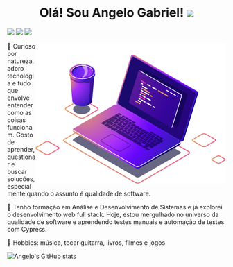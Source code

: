   <div align="center"><h1> Olá! Sou Angelo Gabriel! <img src="https://media.giphy.com/media/hvRJCLFzcasrR4ia7z/giphy.gif" width="40px"></h1></div>

  <a href = "mailto:angelogcsilveira@gmail.com"><img src="https://img.shields.io/badge/-Gmail-%23333?style=for-the-badge&logo=gmail&logoColor=white" target="_blank"></a>
  <a href="https://www.linkedin.com/in/angelo-gabriel-costa-silveira-569a93251" target="_blank"><img src="https://img.shields.io/badge/-LinkedIn-%230077B5?style=for-the-badge&logo=linkedin&logoColor=white" target="_blank"></a> 
  <a href="https://api.whatsapp.com/send?phone=5553991591503" target="_blank"><img src="https://img.shields.io/badge/WhatsApp-25D366?style=for-the-badge&logo=whatsapp&logoColor=white"></a>


<img align="right" src="https://github.com/LuanaVieira95/LuanaVieira95/raw/main/computer-illustration.png" widht="350"/>


🐞 Curioso por natureza, adoro tecnologia e tudo que envolve entender como as coisas funcionam. Gosto de aprender, questionar e buscar soluções, especialmente quando o assunto é qualidade de software.

🚀 Tenho formação em Análise e Desenvolvimento de Sistemas e já explorei o desenvolvimento web full stack. Hoje, estou mergulhado no universo da qualidade de software e aprendendo testes manuais e automação de testes com Cypress.

🎸 Hobbies: música, tocar guitarra, livros, filmes e jogos 

![Angelo's GitHub stats](https://github-readme-stats.vercel.app/api?username=angelo-gabs&show_icons=true&theme=radical)
 


